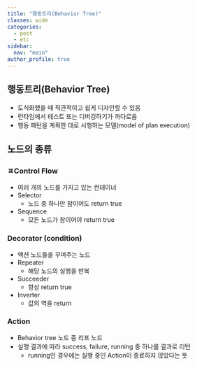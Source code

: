 ```yaml
---
title: "행동트리(Behavior Tree)"
classes: wide
categories: 
  - post
  - etc
sidebar:
  nav: "main"
author_profile: true
---
```

## 행동트리(Behavior Tree)
* 도식화했을 때 직관적이고 쉽게 디자인할 수 있음  
* 런타임에서 테스트 또는 디버깅하기가 까다로움  
* 행동 패턴을 계획한 대로 시행하는 모델(model of plan execution)  

## 노드의 종류

### ㅍControl Flow 
- 여러 개의 노드를 가지고 있는 컨테이너
- Selector 
  - 노드 중 하나만 참이어도 return true
- Sequence 
  - 모든 노드가 참이어야 return true

### Decorator (condition)
- 액션 노드들을 꾸며주는 노드
- Repeater
   - 해당 노드의 실행을 반복
- Succeeder
   - 항상 return true
- Inverter
   - 값의 역을 return

### Action 
- Behavior tree 노드 중 리프 노드
- 실행 결과에 따라 success, failure, running 중 하나를 결과로 리턴
  - running인 경우에는 실행 중인 Action이 종료하지 않았다는 뜻